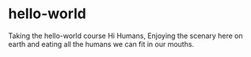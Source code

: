 # hello-world
Taking the hello-world course
Hi Humans,
Enjoying the scenary here on earth and eating all the humans we can fit in our mouths.
